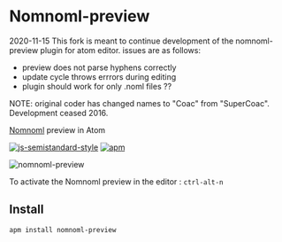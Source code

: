 # Nomnoml-preview

2020-11-15 This fork is meant to continue development of the nomnoml-preview plugin for atom editor. issues are as follows:

- preview does not parse hyphens correctly
- update cycle throws errrors during editing
- plugin should work for only .noml files ??


NOTE: original coder has changed names to "Coac" from "SuperCoac". Development ceased 2016. 


[Nomnoml](https://github.com/skanaar/nomnoml)  preview in Atom

[![js-semistandard-style](https://img.shields.io/badge/code%20style-semistandard-brightgreen.svg?style=flat-square)](https://github.com/Flet/semistandard)
[![apm](https://img.shields.io/apm/v/nomnoml-preview.svg)](https://atom.io/packages/nomnoml-preview)
<!-- [![dependencies Status](https://david-dm.org/supercoac/nomnoml-preview/status.svg)](https://david-dm.org/supercoac/nomnoml-preview) -->

![nomnoml-preview](https://raw.githubusercontent.com/SuperCoac/nomnoml-preview/master/nomnoml-preview.gif)

To activate the Nomnoml preview in the editor : `ctrl-alt-n`

## Install
```
apm install nomnoml-preview
```
